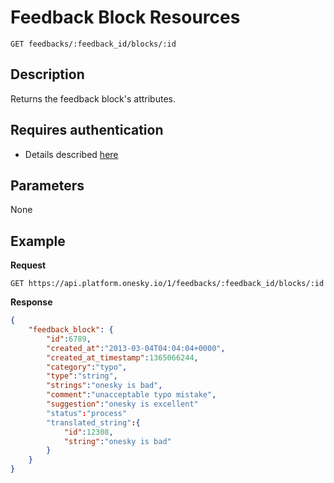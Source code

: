 # Feedback Block Resources
    GET feedbacks/:feedback_id/blocks/:id

## Description
Returns the feedback block's attributes.

## Requires authentication
- Details described [here](/README.md#authentication)

## Parameters
None

## Example
**Request**

    GET https://api.platform.onesky.io/1/feedbacks/:feedback_id/blocks/:id

**Response**
``` json
{
    "feedback_block": {
        "id":6789,
        "created_at":"2013-03-04T04:04:04+0000",
        "created_at_timestamp":1365066244,
        "category":"typo",
        "type":"string",
        "strings":"onesky is bad",
        "comment":"unacceptable typo mistake",
        "suggestion":"onesky is excellent"
        "status":"process"
        "translated_string":{
            "id":12308,
            "string":"onesky is bad"
        }
    }
}
```